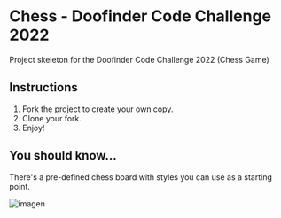 # Chess - Doofinder Code Challenge 2022

Project skeleton for the Doofinder Code Challenge 2022 (Chess Game)

## Instructions

1. Fork the project to create your own copy.
2. Clone your fork.
3. Enjoy!

## You should know…

There's a pre-defined chess board with styles you can use as a starting point.

![imagen](https://user-images.githubusercontent.com/482075/194532319-b5dc8969-2737-4546-9f39-d6dc2b3a92b7.png)
